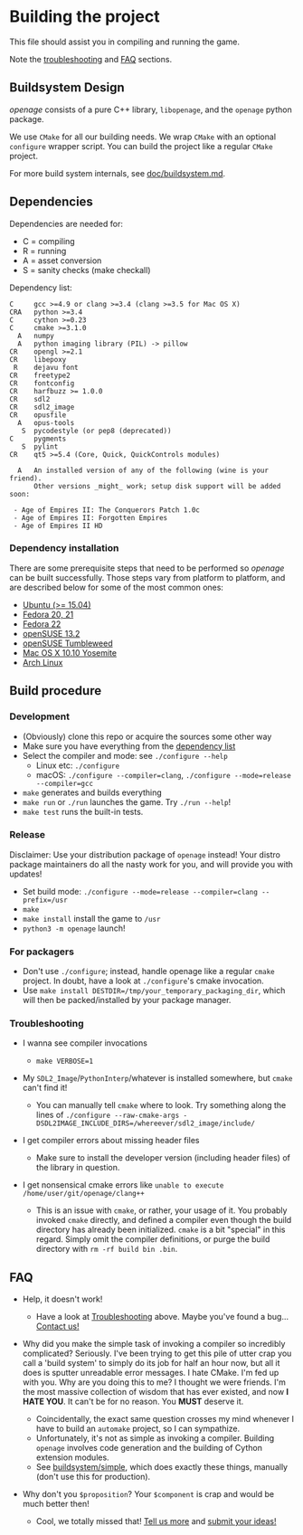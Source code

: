 # Building the project

This file should assist you in compiling and running the game.

Note the [troubleshooting](#troubleshooting) and [FAQ](#faq) sections.


## Buildsystem Design

*openage* consists of a pure C++ library, `libopenage`, and the `openage` python package.

We use `CMake` for all our building needs.
We wrap `CMake` with an optional `configure` wrapper script.
You can build the project like a regular `CMake` project.

For more build system internals, see [doc/buildsystem.md](/doc/buildsystem.md).

## Dependencies

Dependencies are needed for:

* C = compiling
* R = running
* A = asset conversion
* S = sanity checks (make checkall)

Dependency list:

    C     gcc >=4.9 or clang >=3.4 (clang >=3.5 for Mac OS X)
    CRA   python >=3.4
    C     cython >=0.23
    C     cmake >=3.1.0
      A   numpy
      A   python imaging library (PIL) -> pillow
    CR    opengl >=2.1
    CR    libepoxy
     R    dejavu font
    CR    freetype2
    CR    fontconfig
    CR    harfbuzz >= 1.0.0
    CR    sdl2
    CR    sdl2_image
    CR    opusfile
      A   opus-tools
       S  pycodestyle (or pep8 (deprecated))
    C     pygments
       S  pylint
    CR    qt5 >=5.4 (Core, Quick, QuickControls modules)

      A   An installed version of any of the following (wine is your friend).
          Other versions _might_ work; setup disk support will be added soon:

     - Age of Empires II: The Conquerors Patch 1.0c
     - Age of Empires II: Forgotten Empires
     - Age of Empires II HD


### Dependency installation

There are some prerequisite steps that need to be performed so *openage* can be
built successfully. Those steps vary from platform to platform, and are
described below for some of the most common ones:

- [Ubuntu (>= 15.04)](build_instructions/ubuntu_15.04.md)
- [Fedora 20, 21](build_instructions/fedora_20_21.md)
- [Fedora 22](build_instructions/fedora_22.md)
- [openSUSE 13.2](build_instructions/opensuse_13.2.md)
- [openSUSE Tumbleweed](build_instructions/opensuse_tumbleweed.md)
- [Mac OS X 10.10 Yosemite](build_instructions/os_x_10.10_yosemite.md)
- [Arch Linux](build_instructions/arch_linux.md)


## Build procedure

### Development

- (Obviously) clone this repo or acquire the sources some other way
- Make sure you have everything from the [dependency list](#dependencies)
- Select the compiler and mode: see `./configure --help`
  - Linux etc: `./configure`
  - macOS:  `./configure --compiler=clang`, `./configure --mode=release --compiler=gcc`
- `make` generates and builds everything
- `make run` or `./run` launches the game. Try `./run --help`!
- `make test` runs the built-in tests.


### Release

Disclaimer: Use your distribution package of `openage` instead!
Your distro package maintainers do all the nasty work for you,
and will provide you with updates!

 - Set build mode: `./configure --mode=release --compiler=clang --prefix=/usr`
 - `make`
 - `make install` install the game to `/usr`
 - `python3 -m openage` launch!


### For packagers

 - Don't use `./configure`; instead, handle openage like a regular
   `cmake` project. In doubt, have a look at `./configure`'s cmake
   invocation.
 - Use `make install DESTDIR=/tmp/your_temporary_packaging_dir`,
   which will then be packed/installed by your package manager.


### Troubleshooting

- I wanna see compiler invocations
  - `make VERBOSE=1`
- My `SDL2_Image`/`PythonInterp`/whatever is installed somewhere, but `cmake` can't find it!
  - You can manually tell `cmake` where to look. Try something along the lines of
    `./configure --raw-cmake-args -DSDL2IMAGE_INCLUDE_DIRS=/whereever/sdl2_image/include/`

- I get compiler errors about missing header files
  - Make sure to install the developer version (including header files) of the library in question.
- I get nonsensical cmake errors like `unable to execute /home/user/git/openage/clang++`
  - This is an issue with `cmake`, or rather, your usage of it. You probably invoked `cmake` directly,
    and defined a compiler even though the build directory has already been initialized.
    `cmake` is a bit "special" in this regard. Simply omit the compiler definitions,
    or purge the build directory with `rm -rf build bin .bin`.


## FAQ

* Help, it doesn't work!

  * Have a look at [Troubleshooting](#troubleshooting) above.
    Maybe you've found a bug... [Contact us!](/README.md#contact)

* Why did you make the simple task of invoking a compiler so incredibly
  complicated? Seriously. I've been trying to get this pile of utter
  crap you call a 'build system' to simply do its job for half an hour
  now, but all it does is sputter unreadable error messages. I hate
  CMake. I'm fed up with you. Why are you doing this to me? I thought we
  were friends. I'm the most massive collection of wisdom that has ever
  existed, and now **I HATE YOU**. It can't be for no reason. You
  **MUST** deserve it.

  - Coincidentally, the exact same question crosses my mind whenever I
    have to build an `automake` project, so I can sympathize.
  - Unfortunately, it's not as simple as invoking a compiler. Building
    `openage` involves code generation and the building of Cython
    extension modules.
  - See [buildsystem/simple](/buildsystem/simple), which does exactly
    these things, manually (don't use this for production).

* Why don't you `$proposition`? Your `$component` is crap
  and would be much better then!
  - Cool, we totally missed that! [Tell us more](/README.md#contact) and [submit your ideas!](/doc/contributing.md)
